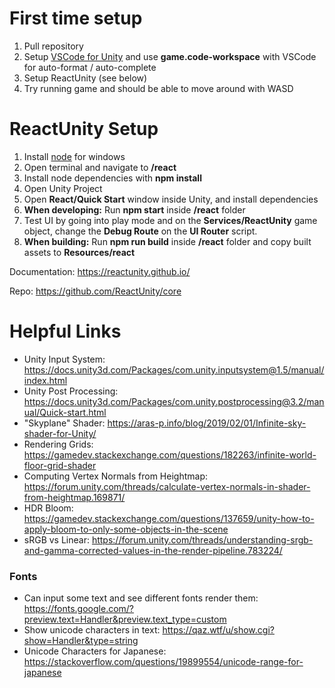 # First time setup

1. Pull repository
2. Setup [VSCode for Unity](https://code.visualstudio.com/docs/other/unity) and use **game.code-workspace** with VSCode for auto-format / auto-complete
2. Setup ReactUnity (see below)
3. Try running game and should be able to move around with WASD

# ReactUnity Setup

1. Install [node](https://nodejs.org/en/download) for windows
2. Open terminal and navigate to **/react**
3. Install node dependencies with **npm install**
4. Open Unity Project
5. Open **React/Quick Start** window inside Unity, and install dependencies
6. **When developing:** Run **npm start** inside **/react** folder
7. Test UI by going into play mode and on the **Services/ReactUnity** game object, change the **Debug Route** on the **UI Router** script.
8. **When building:** Run **npm run build** inside **/react** folder and copy built assets to **Resources/react**

Documentation: https://reactunity.github.io/

Repo: https://github.com/ReactUnity/core

# Helpful Links

- Unity Input System: https://docs.unity3d.com/Packages/com.unity.inputsystem@1.5/manual/index.html 
- Unity Post Processing: https://docs.unity3d.com/Packages/com.unity.postprocessing@3.2/manual/Quick-start.html 
- "Skyplane" Shader: https://aras-p.info/blog/2019/02/01/Infinite-sky-shader-for-Unity/ 
- Rendering Grids: https://gamedev.stackexchange.com/questions/182263/infinite-world-floor-grid-shader 
- Computing Vertex Normals from Heightmap: https://forum.unity.com/threads/calculate-vertex-normals-in-shader-from-heightmap.169871/ 
- HDR Bloom: https://gamedev.stackexchange.com/questions/137659/unity-how-to-apply-bloom-to-only-some-objects-in-the-scene 
- sRGB vs Linear: https://forum.unity.com/threads/understanding-srgb-and-gamma-corrected-values-in-the-render-pipeline.783224/ 

### Fonts

- Can input some text and see different fonts render them: https://fonts.google.com/?preview.text=Handler&preview.text_type=custom
- Show unicode characters in text: https://qaz.wtf/u/show.cgi?show=Handler&type=string 
- Unicode Characters for Japanese: https://stackoverflow.com/questions/19899554/unicode-range-for-japanese 
